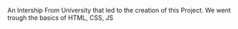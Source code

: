 An Intership From University that led to the creation of this Project.
We went trough the basics of HTML, CSS, JS
